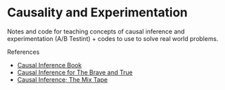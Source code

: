 # Causality and Experimentation
Notes and code for teaching concepts of causal inference and experimentation (A/B Testint) + codes to use to solve real world problems.

References
- [Causal Inference Book](https://www.hsph.harvard.edu/miguel-hernan/wp-content/uploads/sites/1268/2024/01/hernanrobins_WhatIf_2jan24.pdf)
- [Causal Inference for The Brave and True](https://matheusfacure.github.io/python-causality-handbook/landing-page.html)
- [Causal Inference; The Mix Tape](https://www.scunning.com/mixtape.html)
